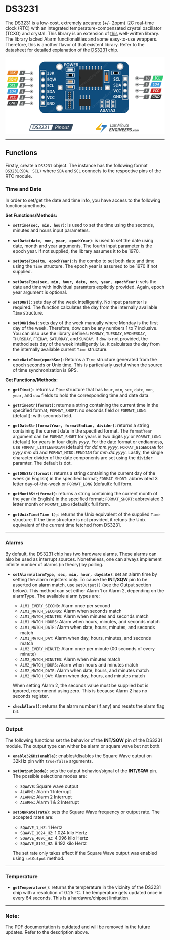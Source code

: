 # DS3231
The DS3231 is a low-cost, extremely accurate (+/- 2ppm) I2C
real-time clock (RTC) with an integrated temperature-compensated crystal oscillator (TCXO) and crystal. This library is an extension of [this](http://rinkydinkelectronics.com/library.php?id=73) well-written library. The library lacked Alarm functionalities and some easy-to-use wrappers. Therefore, this is another flavor of that existent library. Refer to the datasheet for detailed explanation of the [DS3231](https://datasheets.maximintegrated.com/en/ds/DS3231.pdf) chip. 

![DS3231 Module](/Documentation/DS3231.png)

***
## Functions
Firstly, create a `DS3231` object. The instance has the following format `DS3231(SDA, SCL)` where `SDA` and `SCL` connects to the respective pins of the RTC module. 

### Time and Date 
In order to set/get the date and time info, you have access to the following functions/methods. 

**Set Functions/Methods:**
* **`setTime(sec, min, hour)`**: is used to set the time using the seconds, minutes and hours input parameters. 

* **`setDate(date, mon, year, epochYear)`**: is used to set the date using date, month and year arguments. The fourth input parameter is the epoch year. If not supplied, the library assumes it to be 1970. 

* **`setDateTime(tm, epochYear)`**: is the combo to set both date and time using the `Time` structure. The epoch year is assumed to be 1970 if not supplied. 

* **`setDateTime(sec, min, hour, date, mon, year, epochYear)`**: sets the date and time with individual paramters explicitly provided. Again, epoch year argument is optional.

* **`setDOW()`**: sets day of the week intelligently. No input paramter is required. The function calculates the day from the internally available `Time` structure. 

* **`setDOW(dow)`**: sets day of the week manually where Monday is the first day of the week. Therefore, dow can be any numbers 1 to 7 inclusive. You can also use the library defines: `MONDAY`, `TUESDAY`, `WEDNESDAY`, `THURSDAY`, `FRIDAY`, `SATURDAY`, and `SUNDAY`. If `dow` is not provided, the method sets day of the week intelligently i.e. it calculates the day from the internally available current `Time` structure. 

* **`makeDateTime(epochSec)`**: Returns a `Time` structure generated from the epoch seconds or Unix time. This is particularly useful when the source of time synchronization is GPS. 

**Get Functions/Methods:**
* **`getTime()`**: returns a `Time` structure that has `hour`, `min`, `sec`, `date`, `mon`, `year`, and `dow` fields to hold the corresponding time and date data. 

* **`getTimeStr(format)`**: returns a string containing the current time in the specified format; `FORMAT_SHORT`: no seconds field or `FORMAT_LONG` (default): with seconds field.

* **`getDateStr(formatYear, formatEndian, divider)`**: returns a string containing the current date in the specified format. The `formatYear` argument can be `FORMAT_SHORT` for years in two digits *yy* or `FORMAT_LONG` (default) for years in four digits *yyyy*. For the date format or endianness, use `FORMAT_LITTLEENDIAN` (default) for *dd.mm.yyyy*, `FORMAT_BIGENDIAN` for *yyyy.mm.dd* and `FORMAT_MIDDLEENDIAN`	for *mm.dd.yyyy*. Lastly, the single character divider of the date components are set using the `divider` paramter. The default is dot. 

* **`getDOWStr(format)`**: returns a string containing the current day of the week (in English) in the specified format; `FORMAT_SHORT`: abbreviated 3 letter day-of-the-week or `FORMAT_LONG` (default): full form.

* **`getMonthStr(format)`**: returns a string containing the current month of the year (in English) in the specified format; `FORMAT_SHORT`: abbreviated 3 letter month or `FORMAT_LONG` (default): full form.

* **`getUnixTime(Time t);`**: returns the Unix equivalent of the supplied `Time` structure. If the time structure is not provided, it retuns the Unix equivalent of the current time fetched from DS3231. 


***
### Alarms
By default, the DS3231 chip has two hardware alarms. These alarms can also be used as interrupt sources. Nonetheless, one can always implement infinite number of alarms (in theory) by polling. 

* **`setAlarm(alarmType, sec, min, hour, daydate)`**: set an alarm time by setting the alarm registers only. To cause the
**INT/SQW** pin to be asserted on alarm match, use `setOutput()` (see the Output section below). This method can set either Alarm 1 or Alarm 2, depending on the alarmType. The available alarm types are: 

    * `ALM1_EVERY_SECOND`:	Alarm once per second
	* `ALM1_MATCH_SECONDS`:	Alarm when seconds match
	* `ALM1_MATCH_MINUTES`: Alarm when minutes and seconds match
	* `ALM1_MATCH_HOURS`: Alarm when hours, minutes, and seconds match
	* `ALM1_MATCH_DATE`: Alarm when date, hours, minutes, and seconds match
	* `ALM1_MATCH_DAY`: Alarm when day, hours, minutes, and seconds match
	* `ALM2_EVERY_MINUTE`: Alarm once per minute (00 seconds of every minute)
	* `ALM2_MATCH_MINUTES`: Alarm when minutes match
	* `ALM2_MATCH_HOURS`: Alarm when hours and minutes match
	* `ALM2_MATCH_DATE`: Alarm when date, hours, and minutes match
	* `ALM2_MATCH_DAY`: Alarm when day, hours, and minutes match

    When setting Alarm 2, the seconds value must be supplied but is ignored, recommend using zero. This is because Alarm 2 has no seconds register.

* **`checkAlarm()`**: returns the alarm number (if any) and resets the alarm flag bit.

***
### Output
The following functions set the behavior of the **INT/SQW** pin of the DS3231 module. The output type can wither be alarm or square wave but not both. 

* **`enable32KHz(enable)`**: enables/disables the Square Wave output on 32kHz pin with `true/false` arguments. 
* **`setOutput(mode)`**: sets the output behavior/signal of the **INT/SQW** pin. The possible selections modes are:
    * `SQWAVE`: Square wave output
	* `ALARM1`: Alarm 1 Interrupt
	* `ALARM2`: Alarm 2 Interrupt
	* `ALARMx`: Alarm 1 & 2 Interrupt
* **`setSQWRate(rate)`**: sets the Square Wave frequency or output rate. The accepted rates are:
    * `SQWAVE_1_HZ`: 1 Hertz
	* `SQWAVE_1024_HZ`: 1.024 kilo Hertz
	* `SQWAVE_4096_HZ`: 4.096 kilo Hertz
	* `SQWAVE_8192_HZ`: 8.192 kilo Hertz

    The set rate only takes effect if the Square Wave output was enabled using `setOutput` method. 

***
### Temperature
* **`getTemperature()`**: returns the temperature in the vicinity of the DS3231 chip with a resolution of 0.25 °C. The temperature gets updated once in every 64 seconds. This is a hardawre/chipset limitation. 

***
### Note:
The PDF documentation is outdated and will be removed in the future updates. Refer to the description above.

